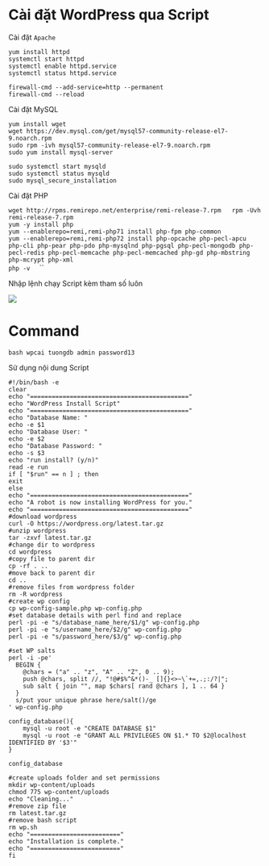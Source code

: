 # Cài đặt WordPress qua Script
Cài đặt `Apache`  

`yum install httpd`  
`systemctl start httpd`  
`systemctl enable httpd.service`  
`systemctl status httpd.service`
```
firewall-cmd --add-service=http --permanent
firewall-cmd --reload
```
Cài đặt MySQL


`yum install wget  `  
`wget https://dev.mysql.com/get/mysql57-community-release-el7-9.noarch.rpm `  
`sudo rpm -ivh mysql57-community-release-el7-9.noarch.rpm  `  
`sudo yum install mysql-server  `  
```
sudo systemctl start mysqld  
sudo systemctl status mysqld 
sudo mysql_secure_installation  
```

Cài đặt PHP

`wget http://rpms.remirepo.net/enterprise/remi-release-7.rpm  
rpm -Uvh remi-release-7.rpm  `  
`yum -y install php  `  
`yum --enablerepo=remi,remi-php71 install php-fpm php-common  `  
`yum --enablerepo=remi,remi-php72 install php-opcache php-pecl-apcu php-cli php-pear php-pdo php-mysqlnd php-pgsql php-pecl-mongodb php-pecl-redis php-pecl-memcache php-pecl-memcached php-gd php-mbstring php-mcrypt php-xml  `  
`php -v  `
``


Nhập lệnh chạy Script kèm tham số luôn 

<img src="https://i.imgur.com/t73Abo8.png">

# Command

`bash wpcai tuongdb admin password13`


Sử dụng nội dung Script

```
#!/bin/bash -e
clear
echo "============================================"
echo "WordPress Install Script"
echo "============================================"
echo "Database Name: "
echo -e $1
echo "Database User: "
echo -e $2
echo "Database Password: "
echo -s $3
echo "run install? (y/n)"
read -e run
if [ "$run" == n ] ; then
exit
else
echo "============================================"
echo "A robot is now installing WordPress for you."
echo "============================================"
#download wordpress
curl -O https://wordpress.org/latest.tar.gz
#unzip wordpress
tar -zxvf latest.tar.gz
#change dir to wordpress
cd wordpress
#copy file to parent dir
cp -rf . ..
#move back to parent dir
cd ..
#remove files from wordpress folder
rm -R wordpress
#create wp config
cp wp-config-sample.php wp-config.php
#set database details with perl find and replace
perl -pi -e "s/database_name_here/$1/g" wp-config.php
perl -pi -e "s/username_here/$2/g" wp-config.php
perl -pi -e "s/password_here/$3/g" wp-config.php

#set WP salts
perl -i -pe'
  BEGIN {
    @chars = ("a" .. "z", "A" .. "Z", 0 .. 9);
    push @chars, split //, "!@#$%^&*()-_ []{}<>~\`+=,.;:/?|";
    sub salt { join "", map $chars[ rand @chars ], 1 .. 64 }
  }
  s/put your unique phrase here/salt()/ge
' wp-config.php

config_database(){
    mysql -u root -e "CREATE DATABASE $1"
    mysql -u root -e "GRANT ALL PRIVILEGES ON $1.* TO $2@localhost IDENTIFIED BY '$3'"
}

config_database

#create uploads folder and set permissions
mkdir wp-content/uploads
chmod 775 wp-content/uploads
echo "Cleaning..."
#remove zip file
rm latest.tar.gz
#remove bash script
rm wp.sh
echo "========================="
echo "Installation is complete."
echo "========================="
fi

```

